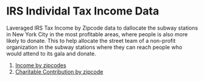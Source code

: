 # IRS Individal Tax Income Data
Laveraged IRS Tax Income by Zipcode data to dallocate the subway stations in New York City in the most profitable areas, where people is also more likely to donate. This to help allocate the street team of a non-profit organization in the subway stations where they can reach people who would attend to its gala and donate. 
1. [Income by zipcodes](https://github.com/Laura-Urdapilleta/MTA_turnstile_project/blob/master/Project1_Income_Data.ipynb)
2. [Charitable Contribution by zipcode](https://github.com/Laura-Urdapilleta/MTA_turnstile_project/blob/master/Project1_Charitable_Donations.ipynb)
